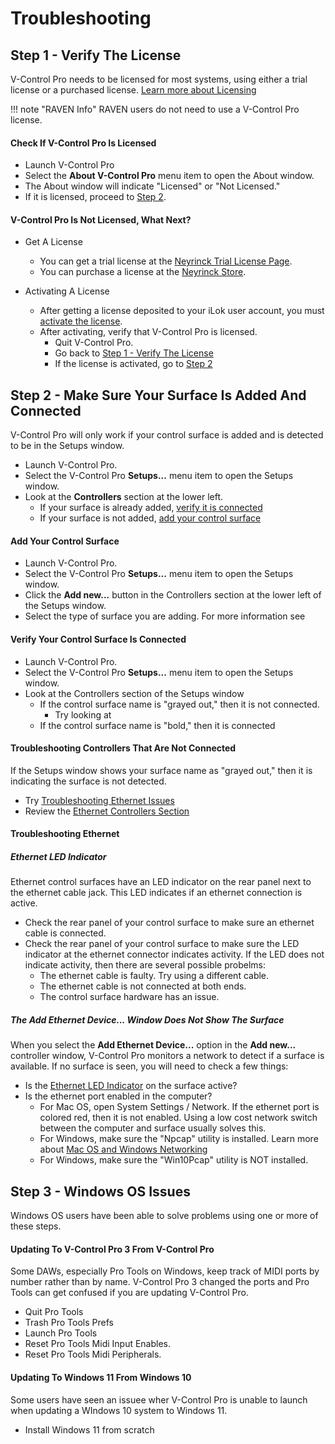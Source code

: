# Troubleshooting

<a id="step-1"></a>
## Step 1 - Verify The License

V-Control Pro needs to be licensed for most systems, using either a trial license or a purchased license. [Learn more about Licensing](../v-control-pro-licensing/)

!!! note "RAVEN Info"
    RAVEN users do not need to use a V-Control Pro license.

#### Check If V-Control Pro Is Licensed

* Launch V-Control Pro
* Select the <b>About V-Control Pro</b> menu item to open the About window.
* The About window will indicate "Licensed" or "Not Licensed."
* If it is licensed, proceed to [Step 2](#step-2).

#### V-Control Pro Is Not Licensed, What Next?

* Get A License

    * You can get a trial license at the [Neyrinck Trial License Page](https://neyrinck.com/v-control-pro-trial/).
    * You can purchase a license at the [Neyrinck Store](https://neyrinck.com/store/).
    
* Activating A License
    * After getting a license deposited to your iLok user account, you must [activate the license](../v-control-pro-licensing/#license-activate).
    * After activating, verify that V-Control Pro is licensed.
        * Quit V-Control Pro.
        * Go back to [Step 1 - Verify The License](#step-1)
        * If the license is activated, go to [Step 2](#step-2)

<a id="step-2"></a>

## Step 2 - Make Sure Your Surface Is Added And Connected

V-Control Pro will only work if your control surface is added and is detected to be  in the Setups window.

* Launch V-Control Pro.
* Select the V-Control Pro <b>Setups...</b> menu item to open the Setups window.
* Look at the <b>Controllers</b> section at the lower left.
    * If your surface is already added, [verify it is connected](#verify-connected)
    * If your surface is not added, [add your control surface](#add-surface)

<a id="add-surface"></a>

#### Add Your Control Surface
* Launch V-Control Pro.
* Select the V-Control Pro <b>Setups...</b> menu item to open the Setups window.
* Click the <b>Add new...</b> button in the Controllers section at the lower left of the Setups window.
* Select the type of surface you are adding. For more information see 

<a id="verify-connected"></a>

#### Verify Your Control Surface Is Connected

* Launch V-Control Pro.
* Select the V-Control Pro <b>Setups...</b> menu item to open the Setups window.
* Look at the Controllers section of the Setups window
    * If the control surface name is "grayed out," then it is not connected.
        *  Try looking at 
    * If the control surface name is "bold," then it is connected 

#### Troubleshooting Controllers That Are Not Connected

If the Setups window shows your surface name as "grayed out," then it is indicating the surface is not detected.

* Try [Troubleshooting Ethernet Issues](#ethernet-issues)
* Review the [Ethernet Controllers Section](../ethernet-controllers/)

<a id="ethernet-issues"></a>

#### Troubleshooting Ethernet

<a id="ethernet-led"></a>

##### Ethernet LED Indicator
Ethernet control surfaces have an LED indicator on the rear panel next to the ethernet cable jack. This LED indicates if an ethernet connection is active.

* Check the rear panel of your control surface to make sure an ethernet cable is connected.
* Check the rear panel of your control surface to make sure the LED indicator at the ethernet connector indicates activity. If the LED does not indicate activity, then there are several possible probelms:
    * The ethernet cable is faulty. Try using a different cable.
    * The ethernet cable is not connected at both ends.
    * The control surface hardware has an issue.

##### The Add Ethernet Device... Window Does Not Show The Surface

When you select the <b>Add Ethernet Device...</b> option in the <b>Add new...</b> controller window, V-Control Pro monitors a network to detect if a surface is available. If no surface is seen, you will need to check a few things:

* Is the [Ethernet LED Indicator](#ethernet-led) on the surface active?
* Is the ethernet port enabled in the computer?
    * For Mac OS, open System Settings / Network. If the ethernet port is colored red, then it is not enabled. Using a low cost network switch between the computer and surface usually solves this.
    * For Windows, make sure the "Npcap" utility is installed. Learn more about [Mac OS and Windows Networking](../ethernet-controllers/#networking)
    * For Windows, make sure the "Win10Pcap" utility is NOT installed.

## Step 3 - Windows OS Issues

Windows OS users have been able to solve problems using one or more of these steps.

#### Updating To V-Control Pro 3 From V-Control Pro

Some DAWs, especially Pro Tools on Windows, keep track of MIDI ports by number rather than by name. V-Control Pro 3 changed the ports and Pro Tools can get confused if you are updating V-Control Pro.

* Quit Pro Tools
* Trash Pro Tools Prefs
* Launch Pro Tools
* Reset Pro Tools Midi Input Enables.
* Reset Pro Tools Midi Peripherals.

#### Updating To Windows 11 From Windows 10

Some users have seen an issuee wher V-Control Pro is unable to launch when updating a WIndows 10 system to Windows 11.

* Install Windows 11 from scratch